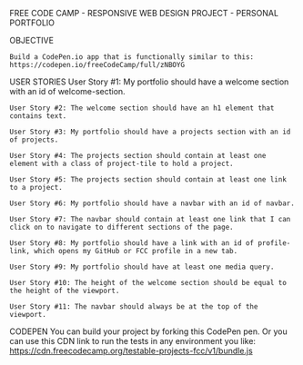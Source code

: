FREE CODE CAMP - RESPONSIVE WEB DESIGN PROJECT - PERSONAL PORTFOLIO


OBJECTIVE
    
    Build a CodePen.io app that is functionally similar to this: https://codepen.io/freeCodeCamp/full/zNBOYG

USER STORIES
    User Story #1: My portfolio should have a welcome section with an id of welcome-section.

    User Story #2: The welcome section should have an h1 element that contains text.

    User Story #3: My portfolio should have a projects section with an id of projects.

    User Story #4: The projects section should contain at least one element with a class of project-tile to hold a project.

    User Story #5: The projects section should contain at least one link to a project.

    User Story #6: My portfolio should have a navbar with an id of navbar.

    User Story #7: The navbar should contain at least one link that I can click on to navigate to different sections of the page.

    User Story #8: My portfolio should have a link with an id of profile-link, which opens my GitHub or FCC profile in a new tab.

    User Story #9: My portfolio should have at least one media query.

    User Story #10: The height of the welcome section should be equal to the height of the viewport.

    User Story #11: The navbar should always be at the top of the viewport.

CODEPEN
    You can build your project by forking this CodePen pen. Or you can use this CDN link to run the tests in any environment you like: https://cdn.freecodecamp.org/testable-projects-fcc/v1/bundle.js
